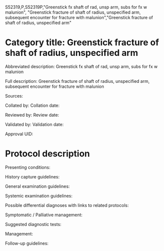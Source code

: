S52319,P,S52319P,"Greenstick fx shaft of rad, unsp arm, subs for fx w malunion", "Greenstick fracture of shaft of radius, unspecified arm, subsequent encounter for fracture with malunion","Greenstick fracture of shaft of radius, unspecified arm"
# Category title: Greenstick fracture of shaft of radius, unspecified arm

Abbreviated description: Greenstick fx shaft of rad, unsp arm, subs for fx w malunion

Full description: Greenstick fracture of shaft of radius, unspecified arm, subsequent encounter for fracture with malunion

Sources:

Collated by:
Collation date:

Reviewed by:
Review date:

Validated by:
Validation date:

Approval UID:

# Protocol description

Presenting conditions:

History capture guidelines:

General examination guidelines:

Systemic examination guidelines:

Possible differential diagnoses with links to related protocols:

Symptomatic / Palliative management:

Suggested diagnostic tests:

Management:

Follow-up guidelines:
